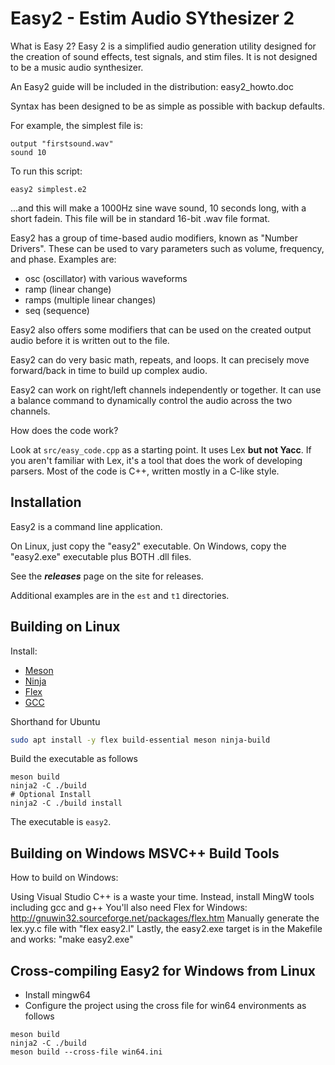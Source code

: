 # Easy2 - Estim Audio SYthesizer 2

What is Easy 2? Easy 2 is a simplified audio generation utility designed for
the creation of sound effects, test signals, and stim files. It is not designed
to be a music audio synthesizer.

An Easy2 guide will be included in the distribution: easy2_howto.doc

Syntax has been designed to be as simple as possible with backup defaults.

For example, the simplest file is:
```
output "firstsound.wav"
sound 10
```

To run this script:
```
easy2 simplest.e2
```

...and this will make a 1000Hz sine wave sound, 10 seconds long, with a short fadein. This file will be in standard 16-bit .wav file format.


Easy2 has a group of time-based audio modifiers, known as "Number Drivers". These
can be used to vary parameters such as volume, frequency, and phase. Examples are:

 * osc (oscillator) with various waveforms
 * ramp (linear change)
 * ramps (multiple linear changes)
 * seq (sequence)

Easy2 also offers some modifiers that can be used on the created output audio before
it is written out to the file.

Easy2 can do very basic math, repeats, and loops. It can precisely move
forward/back in time to build up complex audio.

Easy2 can work on right/left channels independently or together. It can use a
balance command to dynamically control the audio across the two channels.


How does the code work?

Look at ```src/easy_code.cpp``` as a starting point.
It uses Lex **but not Yacc**. If you aren't familiar with Lex, it's a tool that does
the work of developing parsers.
Most of the code is C++, written mostly in a C-like style.

## Installation

Easy2 is a command line application.

On Linux, just copy the "easy2" executable.
On Windows, copy the "easy2.exe" executable plus BOTH .dll files.

See the ***releases*** page on the site for releases.

Additional examples are in the ```est``` and ```t1``` directories.

## Building on Linux

Install:
 * [Meson](https://mesonbuild.com/)
 * [Ninja](https://github.com/ninja-build/ninja)
 * [Flex](https://en.wikipedia.org/wiki/Flex_(lexical_analyser_generator))
 * [GCC](https://gcc.gnu.org/)

Shorthand for Ubuntu
```bash
sudo apt install -y flex build-essential meson ninja-build
```

Build the executable as follows
```
meson build
ninja2 -C ./build
# Optional Install
ninja2 -C ./build install
```

The executable is ```easy2```.

## Building on Windows MSVC++ Build Tools

How to build on Windows:

Using Visual Studio C++ is a waste your time.
Instead, install MingW tools including gcc and g++
You'll also need Flex for Windows: http://gnuwin32.sourceforge.net/packages/flex.htm
Manually generate the lex.yy.c file with "flex easy2.l"
Lastly, the easy2.exe target is in the Makefile and works:
"make easy2.exe"

## Cross-compiling Easy2 for Windows from Linux
 * Install mingw64
 * Configure the project using the cross file for win64 environments as follows
```
meson build
ninja2 -C ./build
meson build --cross-file win64.ini
```






